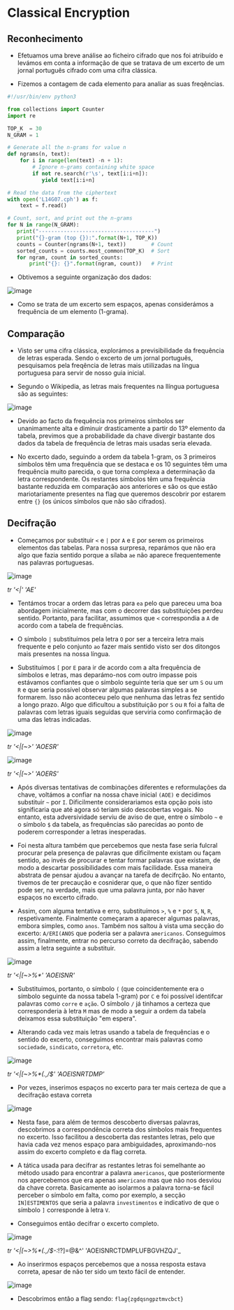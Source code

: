 # Classical Encryption

## Reconhecimento

- Efetuamos uma breve análise ao ficheiro cifrado que nos foi atribuído e levámos em conta a informação de que se tratava de um excerto de um jornal português cifrado com uma cifra clássica.

- Fizemos a contagem de cada elemento para analiar as suas freqências.

```py
#!/usr/bin/env python3

from collections import Counter
import re

TOP_K  = 30
N_GRAM = 1

# Generate all the n-grams for value n
def ngrams(n, text):
    for i in range(len(text) -n + 1):
        # Ignore n-grams containing white space
        if not re.search(r'\s', text[i:i+n]):
           yield text[i:i+n]

# Read the data from the ciphertext
with open('L14G07.cph') as f:
    text = f.read()

# Count, sort, and print out the n-grams
for N in range(N_GRAM):
   print("-------------------------------------")
   print("{}-gram (top {}):".format(N+1, TOP_K))
   counts = Counter(ngrams(N+1, text))        # Count
   sorted_counts = counts.most_common(TOP_K)  # Sort 
   for ngram, count in sorted_counts:                  
       print("{}: {}".format(ngram, count))   # Print
```

- Obtivemos a seguinte organização dos dados:

![image](/screenshots/CTF10_1.png)

- Como se trata de um excerto sem espaços, apenas considerámos a frequência de um elemento (1-grama).

## Comparação

- Visto ser uma cifra clássica, explorámos a previsibilidade da frequência de letras esperada. Sendo o excerto de um jornal português, pesquisamos pela freqência de letras mais utiilizadas na língua portuguesa para servir de nosso guia inicial.

- Segundo o Wikipedia, as letras mais frequentes na llíngua portuguesa são as seguintes:

![image](/screenshots/CTF10_2.png)

- Devido ao facto da frequência nos primeiros símbolos ser unanimamente alta e diminuir drasticamente a partir do 13º elemento da tabela, previmos que a probabilidade da chave divergir bastante dos dados da tabela de frequência de letras mais usadas seria elevada.

- No excerto dado, seguindo a ordem da tabela 1-gram, os 3 primeiros símbolos têm uma frequência que se destaca e os 10 seguintes têm uma frequência muito parecida, o que torna complexa a determinação da letra correspondente. Os restantes símbolos têm uma frequência bastante reduzida em comparação aos anteriores e são os que estão mariotariamente presentes na flag que queremos descobrir por estarem entre `{}` (os únicos símbolos que não são cifrados).

## Decifração

- Começamos por substituir `<` e `|` por `A` e `E` por serem os primeiros elementos das tabelas. Para nossa surpresa, reparámos que não era algo que fazia sentido porque a sílaba `ae` não aparece frequentemente nas palavras portuguesas. 

![image](/screenshots/CTF10_3.png)

_tr '<|' 'AE'_

- Tentámos trocar a ordem das letras para `ea` pelo que pareceu uma boa abordagem inicialmente, mas com o decorrer das substituições perdeu sentido. Portanto, para facilitar, assumimos que `<` correspondia a `A` de acordo com a tabela de frequências.

- O símbolo `|` substituímos pela letra `O` por ser a terceira letra mais frequente e pelo conjunto `ao` fazer mais sentido visto ser dos ditongos mais presentes na nossa língua.

- Substituímos `[` por `E` para ir de acordo com a alta frequência de símbolos e letras, mas deparámo-nos com outro impasse pois estávamos confiantes que o símbolo seguinte teria que ser um `S` ou um `R` e que seria possível observar algumas palavras simples a se formarem. Isso não aconteceu pelo que nenhuma das letras fez sentido a longo prazo. Algo que dificultou a substituição por `S` ou `R` foi a falta de palavras com letras iguais seguidas que serviria como confirmação de uma das letras indicadas.

![image](/screenshots/CTF10_4.png)

_tr '<|[~>' 'AOESR'_

![image](/screenshots/CTF10_5.png)

_tr '<|[~>' 'AOERS'_

- Após diversas tentativas de combinações diferentes e reformulações da chave, voltámos a confiar na nossa chave inicial `(AOE)` e decidimos substituir `~` por `I`. Dificilmente considerariamos esta opção pois isto significaria que até agora só teriam sido descobertas vogais. No entanto, esta adversividade serviu de aviso de que, entre o símbolo `~` e o símbolo `$` da tabela, as frequências são parecidas ao ponto de poderem corresponder a letras inesperadas.

- Foi nesta altura também que percebemos que nesta fase seria fulcral procurar pela presença de palavras que dificilmente existam ou façam sentido, ao invés de procurar e tentar formar palavras que existam, de modo a descartar possibilidades com mais facilidade. Essa maneira abstrata de pensar ajudou a avançar na tarefa de decifrção. No entanto, tivemos de ter precaução e cosniderar que, o que não fizer sentido pode ser, na verdade, mais que uma palavra junta, por não haver espaços no excerto cifrado.

- Assim, com alguma tentativa e erro, substituímos `>`, `%` e `*` por `S`, `N`, `R`, respetivamente. Finalmente começaram a aparecer algumas palavras, embora simples, como `anos`. Também nos saltou à vista uma secção do excerto: `A/ERI(ANOS` que poderia ser a palavra `americanos`. Conseguimos assim, finalmente, entrar no percurso correto da decifração, sabendo assim a letra seguinte a substituir.

![image](/screenshots/CTF10_6.png)

_tr '<|[~>%*' 'AOEISNR'_

- Substituimos, portanto, o símbolo `(` (que coincidentemente era o símbolo seguinte da nossa tabela 1-gram) por `C` e foi possível identifcar palavras como `corre` e `ação`. O símbolo `/` já tinhamos a certeza que corresponderia à letra `M` mas de modo a seguir a ordem da tabela deixamos essa substituição "em espera".

- Alterando cada vez mais letras usando a tabela de frequências e o sentido do excerto, conseguimos encontrar mais palavras como `sociedade`, `sindicato`, `corretora`, etc.

![image](/screenshots/CTF10_7.png)

_tr '<|[~>%*(.,/$' 'AOEISNRTDMP'_

- Por vezes, inserimos espaços no excerto para ter mais certeza de que a decifração estava correta

![image](/screenshots/CTF10_8.png)

- Nesta fase, para além de termos descoberto diversas palavras, descobrimos a correspondência correta dos símbolos mais frequentes no excerto. Isso facilitou a descoberta das restantes letras, pelo que havia cada vez menos espaço para ambiguidades, aproximando-nos assim do excerto completo e da flag correta.

- A tática usada para decifrar as restantes letras foi semelhante ao método usado para encontrar a palavra `americanos`, que posteriormente nos apercebemos que era apenas `americano` mas que não nos desviou da chave correta. Basicamente ao isolarmos a palavra torna-se fácil perceber o símbolo em falta, como por exemplo, a secção `IN]ESTIMENTOS` que seria a palavra `investimentos` e indicativo de que o símbolo `]` corresponde à letra `V`.

- Conseguimos então decifrar o excerto completo.

![image](/screenshots/CTF10_9.png)

_tr '<|[~>%*(.,/$-:_!?]=@&^' 'AOEISNRCTDMPLUFBGVHZQJ'_

- Ao inserirmos espaços percebemos que a nossa resposta estava correta, apesar de não ter sido um texto fácil de entender. 

![image](/screenshots/CTF10_10.png)

- Descobrimos então a flag sendo: `flag{zgdqsngpztmvcbct}`



